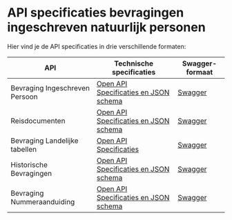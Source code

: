 # API specificaties bevragingen ingeschreven natuurlijk personen
Hier vind je de API specificaties in drie verschillende formaten:

|              API               | Technische specificaties | Swagger-formaat |
| --- | --- | --- |
| Bevraging Ingeschreven Persoon | [Open API Specificaties en JSON schema](https://github.com/VNG-Realisatie/Bevragingen-ingeschreven-personen/tree/master/api-specificatie/Bevraging-Ingeschreven-Persoon) | [Swagger](https://petstore.swagger.io/?url=https://raw.githubusercontent.com/VNG-Realisatie/Bevragingen-ingeschreven-personen/master/api-specificatie/Bevraging-Ingeschreven-Persoon/openapi.yaml) |
| Reisdocumenten | [Open API Specificaties en JSON schema](https://github.com/VNG-Realisatie/Bevragingen-ingeschreven-personen/tree/master/api-specificatie/Reisdocumenten) | [Swagger](https://petstore.swagger.io/?url=https://raw.githubusercontent.com/VNG-Realisatie/Bevragingen-ingeschreven-personen/master/api-specificatie/Reisdocumenten/openapi.yaml) |
| Bevraging Landelijke tabellen  | [Open API Specificaties](https://github.com/VNG-Realisatie/Bevragingen-ingeschreven-personen/tree/master/api-specificatie/Landelijke%20tabellen/openapi.yaml) | [Swagger](https://petstore.swagger.io/?url=https://raw.githubusercontent.com/VNG-Realisatie/Bevragingen-ingeschreven-personen/master/api-specificatie/Landelijke%20tabellen/openapi.yaml) |
| Historische Bevragingen        | [Open API Specificaties en JSON schema](https://github.com/VNG-Realisatie/Bevragingen-ingeschreven-personen/tree/master/api-specificatie/Bevraging-Historie) | [Swagger](https://petstore.swagger.io/?url=https://raw.githubusercontent.com/VNG-Realisatie/Bevragingen-ingeschreven-personen/master/api-specificatie/Bevraging-Historie/openapi.yaml) |
| Bevraging Nummeraanduiding     | [Open API Specificaties en JSON schema](https://github.com/VNG-Realisatie/Bevragingen-ingeschreven-personen/tree/master/api-specificatie/Bevraging-Nummeraanduiding) | [Swagger](https://petstore.swagger.io/?url=https://raw.githubusercontent.com/VNG-Realisatie/Bevragingen-ingeschreven-personen/master/api-specificatie/Bevraging-Nummeraanduiding/openapi.yaml) |
